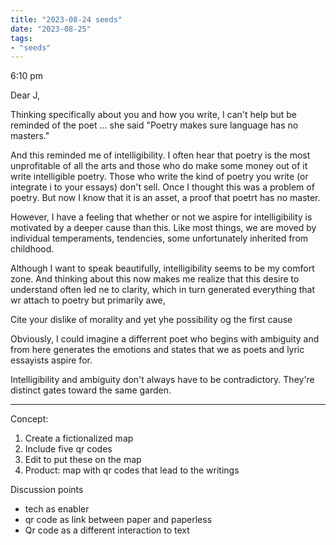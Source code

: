```yaml
---
title: "2023-08-24 seeds"
date: "2023-08-25"
tags:
- "seeds"
---
```


6:10 pm

Dear J,

Thinking specifically about you and how you write, I can't help but be reminded of the poet ... she said "Poetry makes sure language has no masters."

And this reminded me of intelligibility. I often hear that poetry is the most unprofitable of all the arts and those who do make some money out of it write intelligible poetry. Those who write the kind of poetry you write (or integrate i to your essays) don't sell. Once I thought this was a problem of poetry. But now I know that it is an asset, a proof that poetrt has no master.

However, I have a feeling that whether or not we aspire for intelligibility is motivated by a deeper cause than this. Like most things, we are moved by individual temperaments, tendencies, some unfortunately inherited from childhood.

Although I want to speak beautifully, intelligibility seems to be my comfort zone. And thinking about this now makes me realize that this desire to understand often led ne to clarity, which in turn generated everything that wr attach to poetry but primarily awe,

Cite your dislike of morality and yet yhe possibility og the first cause

Obviously, I could imagine a differrent poet who begins with ambiguity and from here generates the emotions and states that we as poets and lyric essayists aspire for.

Intelligibility and ambiguity don't always have to be contradictory. They're distinct gates toward the same garden.

---
Concept:

1. Create a fictionalized map
2. Include five qr codes
3. Edit to put these on the map
4. Product: map with qr codes that lead to the writings

Discussion points

- tech as enabler
- qr code as link between paper and paperless
- Qr code as a different interaction to text